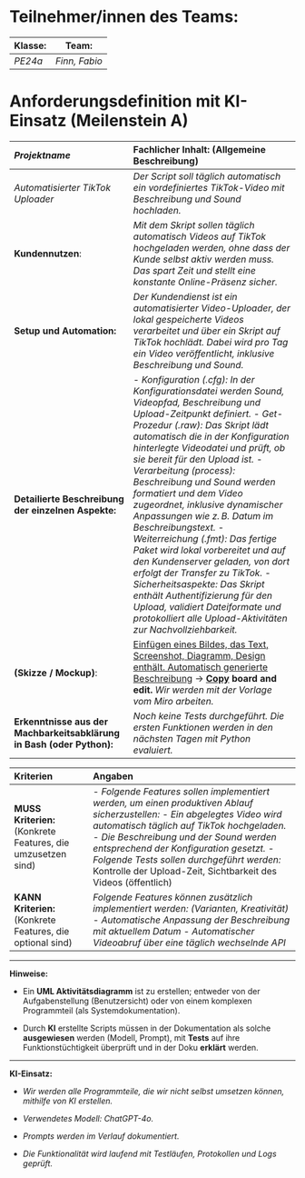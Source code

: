 Teilnehmer/innen des Teams:
===========================

| **Klasse**: | **Team**: |
| --- | --- |
| *PE24a* | *Finn, Fabio* |

Anforderungsdefinition mit KI-Einsatz (Meilenstein A)
=====================================================

| *Projektname* | **Fachlicher Inhalt:** (Allgemeine Beschreibung) |
| :-- | :-- |
| *Automatisierter TikTok Uploader* | *Der Script soll täglich automatisch ein vordefiniertes TikTok-Video mit Beschreibung und Sound hochladen.* |
| **Kundennutzen**: | *Mit dem Skript sollen täglich automatisch Videos auf TikTok hochgeladen werden, ohne dass der Kunde selbst aktiv werden muss. Das spart Zeit und stellt eine konstante Online-Präsenz sicher.* |
| **Setup und Automation:** | *Der Kundendienst ist ein automatisierter Video-Uploader, der lokal gespeicherte Videos verarbeitet und über ein Skript auf TikTok hochlädt. Dabei wird pro Tag ein Video veröffentlicht, inklusive Beschreibung und Sound.* |
| **Detailierte Beschreibung der einzelnen Aspekte:** | - *Konfiguration (.cfg): In der Konfigurationsdatei werden Sound, Videopfad, Beschreibung und Upload-Zeitpunkt definiert.* - *Get-Prozedur (.raw): Das Skript lädt automatisch die in der Konfiguration hinterlegte Videodatei und prüft, ob sie bereit für den Upload ist.* - *Verarbeitung (process): Beschreibung und Sound werden formatiert und dem Video zugeordnet, inklusive dynamischer Anpassungen wie z. B. Datum im Beschreibungstext.* - *Weiterreichung (.fmt): Das fertige Paket wird lokal vorbereitet und auf den Kundenserver geladen, von dort erfolgt der Transfer zu TikTok.* - *Sicherheitsaspekte: Das Skript enthält Authentifizierung für den Upload, validiert Dateiformate und protokolliert alle Upload-Aktivitäten zur Nachvollziehbarkeit.* |
| **(Skizze / Mockup)**: | [Einfügen eines Bildes, das Text, Screenshot, Diagramm, Design enthält. Automatisch generierte Beschreibung](https://gitlab.com/ch-tbz-it/Stud/m122/-/tree/main/10_Projekte_LB2/x_gitressourcen/Systemdesign.png) → [**Copy**](https://gitlab.com/ch-tbz-it/Stud/m122/-/blob/main/10_Projekte_LB2/m122-Projekte.rtb) **board and edit.** *Wir werden mit der Vorlage vom Miro arbeiten.* |
| **Erkenntnisse aus der Machbarkeitsabklärung in Bash (oder Python):** | *Noch keine Tests durchgeführt. Die ersten Funktionen werden in den nächsten Tagen mit Python evaluiert.* |

| Kriterien | Angaben |
| :-- | :-- |
| **MUSS Kriterien:** (Konkrete Features, die umzusetzen sind) | - *Folgende Features sollen implementiert werden, um einen produktiven Ablauf sicherzustellen:* - *Ein abgelegtes Video wird automatisch täglich auf TikTok hochgeladen.* - *Die Beschreibung und der Sound werden entsprechend der Konfiguration gesetzt.* - *Folgende Tests sollen durchgeführt werden:* Kontrolle der Upload-Zeit, Sichtbarkeit des Videos (öffentlich) |
| **KANN Kriterien:** (Konkrete Features, die optional sind) | *Folgende Features können zusätzlich implementiert werden: (Varianten, Kreativität)* - *Automatische Anpassung der Beschreibung mit aktuellem Datum* - *Automatischer Videoabruf über eine täglich wechselnde API* |

* * * * *

**Hinweise:**

-   Ein **UML Aktivitätsdiagramm** ist zu erstellen; entweder von der Aufgabenstellung (Benutzersicht) oder von einem komplexen Programmteil (als Systemdokumentation).

-   Durch **KI** erstellte Scripts müssen in der Dokumentation als solche **ausgewiesen** werden (Modell, Prompt), mit **Tests** auf ihre Funktionstüchtigkeit überprüft und in der Doku **erklärt** werden.

* * * * *

**KI-Einsatz:**

-   *Wir werden alle Programmteile, die wir nicht selbst umsetzen können, mithilfe von KI erstellen.*

-   *Verwendetes Modell: ChatGPT-4o.*

-   *Prompts werden im Verlauf dokumentiert.*

-   *Die Funktionalität wird laufend mit Testläufen, Protokollen und Logs geprüft.*
